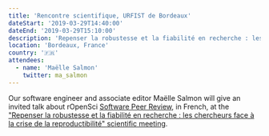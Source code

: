 ```yaml
---
title: 'Rencontre scientifique, URFIST de Bordeaux'
dateStart: '2019-03-29T14:40:00'
dateEnd: '2019-03-29T15:10:00'
description: 'Repenser la robustesse et la fiabilité en recherche : les chercheurs face à la crise de la reproductibilité'
location: 'Bordeaux, France'
country: '🇫🇷'
attendees:
  - name: 'Maëlle Salmon'
    twitter: ma_salmon
---
```


Our software engineer and associate editor Maëlle Salmon will give an invited talk about rOpenSci [Software Peer Review](http://ropensci.org/software-review), in French, at the ["Repenser la robustesse et la fiabilité en recherche : les chercheurs face à la crise de la reproductibilité" scientific meeting](https://sygefor.reseau-urfist.fr/#/training/7705/8525/7338a781b57bf45847c702bfd05b2a80).
